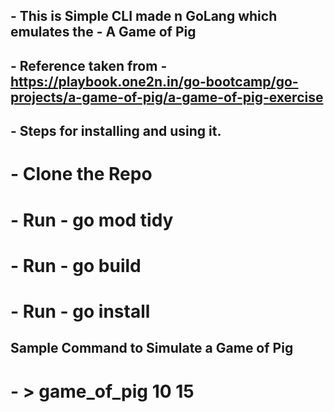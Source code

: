 ## - This is Simple CLI made n GoLang which emulates the - A Game of Pig

## - Reference taken from  - https://playbook.one2n.in/go-bootcamp/go-projects/a-game-of-pig/a-game-of-pig-exercise

## - Steps for installing and using it.

# - Clone the Repo
# - Run - go mod tidy 
# - Run - go build
# - Run - go install

## Sample Command to Simulate a Game of Pig

# - > game_of_pig 10 15
